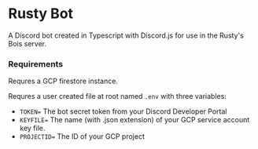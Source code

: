 # Rusty Bot

A Discord bot created in Typescript with Discord.js for use in the Rusty's Bois server.

### Requirements

Requres a GCP firestore instance.

Requres a user created file at root named `.env` with three variables:

- `TOKEN=` The bot secret token from your Discord Developer Portal
- `KEYFILE=` The name (with .json extension) of your GCP service account key file.
- `PROJECTID=` The ID of your GCP project

